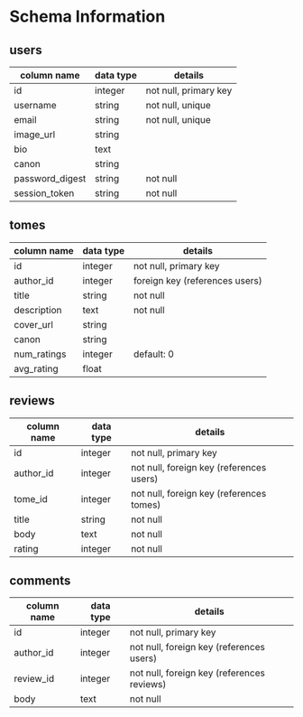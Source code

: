 # Schema Information

## users
column name     | data type | details
----------------|-----------|-----------------------
id              | integer   | not null, primary key
username        | string    | not null, unique
email           | string    | not null, unique
image_url       | string    |
bio             | text      |
canon           | string    |
password_digest | string    | not null
session_token   | string    | not null

## tomes
column name | data type | details
------------|-----------|-----------------------
id          | integer   | not null, primary key
author_id   | integer   | foreign key (references users)
title       | string    | not null
description | text      | not null
cover_url   | string    |
canon       | string    |
num_ratings | integer   | default: 0
avg_rating  | float     |

## reviews
column name | data type | details
------------|-----------|-----------------------
id          | integer   | not null, primary key
author_id   | integer   | not null, foreign key (references users)
tome_id     | integer   | not null, foreign key (references tomes)
title       | string    | not null
body        | text      | not null
rating      | integer   | not null

## comments
column name | data type | details
------------|-----------|-----------------------
id          | integer   | not null, primary key
author_id   | integer   | not null, foreign key (references users)
review_id   | integer   | not null, foreign key (references reviews)
body        | text      | not null
